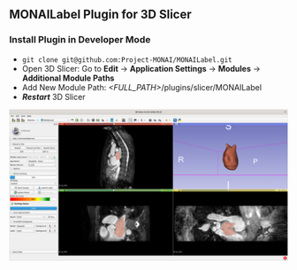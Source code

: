 ## MONAILabel Plugin for 3D Slicer

### Install Plugin in Developer Mode

- `git clone git@github.com:Project-MONAI/MONAILabel.git`
- Open 3D Slicer: Go to **Edit** -> **Application Settings** -> **Modules** -> **Additional Module Paths**
- Add New Module Path: _<FULL_PATH>_/plugins/slicer/MONAILabel
- _**Restart**_ 3D Slicer

<img src="https://raw.githubusercontent.com/Project-MONAI/MONAILabel/main/plugins/slicer/MONAILabel/Screenshots/1.png" width="800"/>

